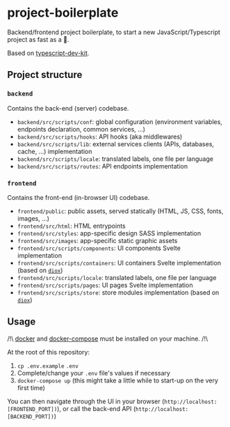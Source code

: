 # project-boilerplate

Backend/frontend project boilerplate, to start a new JavaScript/Typescript project as fast as a 🚀.

Based on [typescript-dev-kit](https://github.com/openizr/typescript-dev-kit).


## Project structure

### `backend`

Contains the back-end (server) codebase.

- `backend/src/scripts/conf`: global configuration (environment variables, endpoints declaration, common services, ...)
- `backend/src/scripts/hooks`: API hooks (aka middlewares)
- `backend/src/scripts/lib`: external services clients (APIs, databases, cache, ...) implementation
- `backend/src/scripts/locale`: translated labels, one file per language
- `backend/src/scripts/routes`: API endpoints implementation

### `frontend`

Contains the front-end (in-browser UI) codebase.

- `frontend/public`: public assets, served statically (HTML, JS, CSS, fonts, images, ...)
- `frontend/src/html`: HTML entrypoints
- `frontend/src/styles`: app-specific design SASS implementation
- `frontend/src/images`: app-specific static graphic assets
- `frontend/src/scripts/components`: UI components Svelte implementation
- `frontend/src/scripts/containers`: UI containers Svelte implementation (based on [`diox`](https://github.com/openizr/diox))
- `frontend/src/scripts/locale`: translated labels, one file per language
- `frontend/src/scripts/pages`: UI pages Svelte implementation
- `frontend/src/scripts/store`: store modules implementation (based on [`diox`](https://github.com/openizr/diox))


## Usage

/!\ [docker](https://docs.docker.com/engine/install/) and [docker-compose](https://docs.docker.com/compose/install/) must be installed on your machine. /!\

At the root of this repository:

1. `cp .env.example` `.env`
2. Complete/change your `.env` file's values if necessary
3. `docker-compose up` (this might take a little while to start-up on the very first time)

You can then navigate through the UI in your browser (`http://localhost:[FRONTEND_PORT])`), or
call the back-end API (`http://localhost:[BACKEND_PORT])`)
